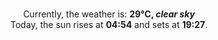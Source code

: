 <p  align="center"><br/>Currently, the weather is: <b> 29°C, <i>clear sky</i></b></br>Today, the sun rises at <b>04:54</b> and sets at <b>19:27</b>.</p>